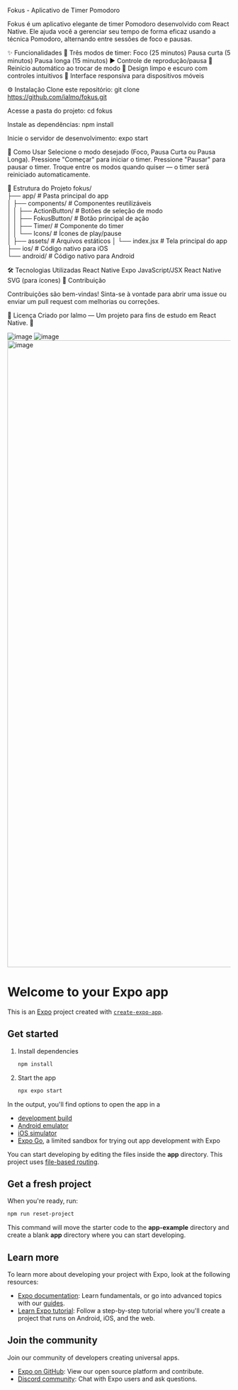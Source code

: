 Fokus - Aplicativo de Timer Pomodoro

Fokus é um aplicativo elegante de timer Pomodoro desenvolvido com React Native. Ele ajuda você a gerenciar seu tempo de forma eficaz usando a técnica Pomodoro, alternando entre sessões de foco e pausas.

✨ Funcionalidades
🍅 Três modos de timer:
Foco (25 minutos)
Pausa curta (5 minutos)
Pausa longa (15 minutos)
▶️ Controle de reprodução/pausa
🔄 Reinício automático ao trocar de modo
🎨 Design limpo e escuro com controles intuitivos
📱 Interface responsiva para dispositivos móveis

⚙️ Instalação
Clone este repositório:
git clone https://github.com/ialmo/fokus.git  

Acesse a pasta do projeto:
cd fokus 

Instale as dependências:
npm install  

Inicie o servidor de desenvolvimento:
expo start  

🚀 Como Usar
Selecione o modo desejado (Foco, Pausa Curta ou Pausa Longa).
Pressione "Começar" para iniciar o timer.
Pressione "Pausar" para pausar o timer.
Troque entre os modos quando quiser — o timer será reiniciado automaticamente.

📂 Estrutura do Projeto
fokus/  
├── app/                      # Pasta principal do app  
│   ├── components/           # Componentes reutilizáveis  
│   │   ├── ActionButton/     # Botões de seleção de modo  
│   │   ├── FokusButton/      # Botão principal de ação  
│   │   ├── Timer/            # Componente do timer  
│   │   └── Icons/            # Ícones de play/pause  
│   ├── assets/               # Arquivos estáticos 
│   └── index.jsx             # Tela principal do app  
├── ios/                      # Código nativo para iOS  
└── android/                  # Código nativo para Android  

🛠 Tecnologias Utilizadas
React Native
Expo
JavaScript/JSX
React Native SVG (para ícones)
🤝 Contribuição

Contribuições são bem-vindas! Sinta-se à vontade para abrir uma issue ou enviar um pull request com melhorias ou correções.

📜 Licença
Criado por Ialmo — Um projeto para fins de estudo em React Native. 🚀

![image](https://github.com/user-attachments/assets/0b247b3f-6807-46e5-a56f-9f28c920956f)
![image](https://github.com/user-attachments/assets/c6b47956-894e-4831-aa9b-9860dbfe9aa8)
<img width="1416" alt="image" src="https://github.com/user-attachments/assets/7c48195e-545a-46aa-bc3b-ca7da37904ee" />




# Welcome to your Expo app 

This is an [Expo](https://expo.dev) project created with [`create-expo-app`](https://www.npmjs.com/package/create-expo-app).

## Get started

1. Install dependencies

   ```bash
   npm install
   ```

2. Start the app

   ```bash
   npx expo start
   ```

In the output, you'll find options to open the app in a

- [development build](https://docs.expo.dev/develop/development-builds/introduction/)
- [Android emulator](https://docs.expo.dev/workflow/android-studio-emulator/)
- [iOS simulator](https://docs.expo.dev/workflow/ios-simulator/)
- [Expo Go](https://expo.dev/go), a limited sandbox for trying out app development with Expo

You can start developing by editing the files inside the **app** directory. This project uses [file-based routing](https://docs.expo.dev/router/introduction).

## Get a fresh project

When you're ready, run:

```bash
npm run reset-project
```

This command will move the starter code to the **app-example** directory and create a blank **app** directory where you can start developing.

## Learn more

To learn more about developing your project with Expo, look at the following resources:

- [Expo documentation](https://docs.expo.dev/): Learn fundamentals, or go into advanced topics with our [guides](https://docs.expo.dev/guides).
- [Learn Expo tutorial](https://docs.expo.dev/tutorial/introduction/): Follow a step-by-step tutorial where you'll create a project that runs on Android, iOS, and the web.

## Join the community

Join our community of developers creating universal apps.

- [Expo on GitHub](https://github.com/expo/expo): View our open source platform and contribute.
- [Discord community](https://chat.expo.dev): Chat with Expo users and ask questions.
